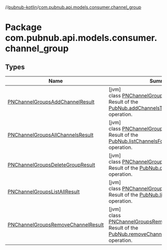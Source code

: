 //[pubnub-kotlin](../../index.md)/[com.pubnub.api.models.consumer.channel_group](index.md)

# Package com.pubnub.api.models.consumer.channel_group

## Types

| Name | Summary |
|---|---|
| [PNChannelGroupsAddChannelResult](-p-n-channel-groups-add-channel-result/index.md) | [jvm]<br>class [PNChannelGroupsAddChannelResult](-p-n-channel-groups-add-channel-result/index.md)<br>Result of the [PubNub.addChannelsToChannelGroup](../com.pubnub.api/-pub-nub/add-channels-to-channel-group.md) operation. |
| [PNChannelGroupsAllChannelsResult](-p-n-channel-groups-all-channels-result/index.md) | [jvm]<br>class [PNChannelGroupsAllChannelsResult](-p-n-channel-groups-all-channels-result/index.md)<br>Result of the [PubNub.listChannelsForChannelGroup](../com.pubnub.api/-pub-nub/list-channels-for-channel-group.md) operation. |
| [PNChannelGroupsDeleteGroupResult](-p-n-channel-groups-delete-group-result/index.md) | [jvm]<br>class [PNChannelGroupsDeleteGroupResult](-p-n-channel-groups-delete-group-result/index.md)<br>Result of the [PubNub.deleteChannelGroup](../com.pubnub.api/-pub-nub/delete-channel-group.md) operation. |
| [PNChannelGroupsListAllResult](-p-n-channel-groups-list-all-result/index.md) | [jvm]<br>class [PNChannelGroupsListAllResult](-p-n-channel-groups-list-all-result/index.md)<br>Result of the [PubNub.listAllChannelGroups](../com.pubnub.api/-pub-nub/list-all-channel-groups.md) operation. |
| [PNChannelGroupsRemoveChannelResult](-p-n-channel-groups-remove-channel-result/index.md) | [jvm]<br>class [PNChannelGroupsRemoveChannelResult](-p-n-channel-groups-remove-channel-result/index.md)<br>Result of the [PubNub.removeChannelsFromChannelGroup](../com.pubnub.api/-pub-nub/remove-channels-from-channel-group.md) operation. |
